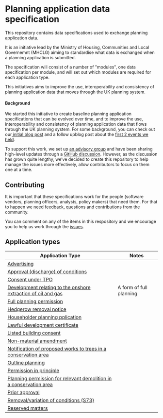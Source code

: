 # Planning application data specification

This repository contains data specifications used to exchange planning application data.

It is an initiative lead by the Ministry of Housing, Communities and Local Governemnt (MHCLG) aiming to standardise what data is exchanged when a planning application is submitted.

The specification will consist of a number of "modules", one data specification per module, and will set out which modules are required for each application type.

This initiatives aims to improve the use, interoperability and consistency of planning application data that moves through the UK planning system.

#### Background

We started this initiative to create baseline planning application specifications that can be evolved over time, and to improve the use, interoperability and consistency of planning application data that flows through the UK planning system. For some background, you can check out our[ initial blog post](https://mhclgdigital.blog.gov.uk/2024/10/18/using-data-design-to-transform-the-planning-application-process-get-involved/) and a follow upblog post about the [first 2 events we held](https://mhclgdigital.blog.gov.uk/2024/12/06/digital-planning-developing-planning-applications-specifications-in-the-open/).

To support this work, we set up [an advisory group](https://design.planning.data.gov.uk/advisory-group) and have been sharing high-level updates through a [GitHub discussion](https://github.com/digital-land/data-standards-backlog/discussions/98). However, as the discussion has grown quite lengthy, we’ve decided to create this repository to help manage the issues more effectively, allow contributors to focus on them one at a time.

## Contributing

It is important that these specifications work for the people (software vendors, planning officers, analysts, policy makers) that need them. For that to happen we need feedback, questions and contributions from the community.

You can comment on any of the items in this respository and we encourage you to help us work through the [issues](https://github.com/digital-land/planning-application-data-specification/issues).

## Application types

| Application Type | Notes |
|---|---|
| [Advertising](https://github.com/digital-land/planning-application-data-specification/discussions/171) |  |
| [Approval (discharge) of conditions](https://github.com/digital-land/planning-application-data-specification/discussions/173) |  |
| [Consent under TPO](https://github.com/digital-land/planning-application-data-specification/discussions/) |  |
| [Development relating to the onshore extraction of oil and gas](https://github.com/digital-land/planning-application-data-specification/discussions/176) | A form of full planning |
| [Full planning permission](https://github.com/digital-land/planning-application-data-specification/discussions/167) |  |
| [Hedgerow removal notice](https://github.com/digital-land/planning-application-data-specification/discussions/) |  |
| [Householder planning pplication](https://github.com/digital-land/planning-application-data-specification/discussions/166) |  |
| [Lawful development certificate](https://github.com/digital-land/planning-application-data-specification/discussions/) |  |
| [Listed building consent](https://github.com/digital-land/planning-application-data-specification/discussions/170) |  |
| [Non-material amendment](https://github.com/digital-land/planning-application-data-specification/discussions/174) |  |
| [Notification of proposed works to trees in a conservation area](https://github.com/digital-land/planning-application-data-specification/discussions/) |  |
| [Outline planning](https://github.com/digital-land/planning-application-data-specification/discussions/) |  |
| [Permission in principle](https://github.com/digital-land/planning-application-data-specification/discussions/175) |  |
| [Planning permission for relevant demolition in a conservation area](https://github.com/digital-land/planning-application-data-specification/discussions/169) |  |
| [Prior approval](https://github.com/digital-land/planning-application-data-specification/discussions/) |  |
| [Removal/variation of conditions (S73)](https://github.com/digital-land/planning-application-data-specification/discussions/172) |  |
| [Reserved matters](https://github.com/digital-land/planning-application-data-specification/discussions/168) |  |
